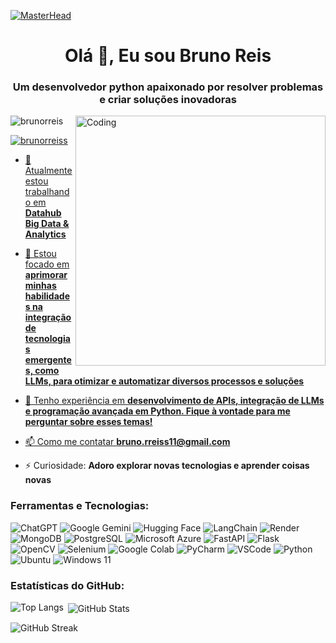 [![MasterHead](https://firebasestorage.googleapis.com/v0/b/flexi-coding.appspot.com/o/dempgi7-520f8d5f-63d4-4453-8822-dbc149ae27f8.gif?alt=media&token=91c0c7b2-93c3-4029-b011-1a8703c5730d)](https://rishavchanda.io)
<h1 align="center">Olá 👋, Eu sou Bruno Reis</h1>
<h3 align="center">Um desenvolvedor python apaixonado por resolver problemas e criar soluções inovadoras</h3>
<img align="right" alt="Coding" width="400" src="https://cdn.dribbble.com/users/1162077/screenshots/3848914/programmer.gif">


<p align="left"> <img src="https://komarev.com/ghpvc/?username=brunorreis&label=Profile%20views&color=0e75b6&style=flat" alt="brunorreis" /> </p>

<p align="left"> <a href="https://www.linkedin.com/in/brunrreis/" target="blank"><img src="https://img.shields.io/badge/LinkedIn-0077B5?style=for-the-badge&logo=linkedin&logoColor=white" alt="brunorreiss"  </p>

- 🔭 Atualmente estou trabalhando em **Datahub Big Data & Analytics**

- 🌱  Estou focado em **aprimorar minhas habilidades na integração de tecnologias emergentes, como LLMs, para otimizar e automatizar diversos processos e soluções**

- 💬 Tenho experiência em **desenvolvimento de APIs, integração de LLMs e programação avançada em Python. Fique à vontade para me perguntar sobre esses temas!**

- 📫 Como me contatar **bruno.rreiss11@gmail.com**

- ⚡ Curiosidade: **Adoro explorar novas tecnologias e aprender coisas novas**

<h3 align="left">Ferramentas e Tecnologias:</h3> <p align="left"> <img src="https://img.shields.io/badge/ChatGPT-74aa9c?style=for-the-badge&logo=openai&logoColor=white" alt="ChatGPT" /> <img src="https://img.shields.io/badge/Google%20Gemini-8E75B2?style=for-the-badge&logo=googlegemini&logoColor=white" alt="Google Gemini" /> <img src="https://img.shields.io/badge/-HuggingFace-FDEE21?style=for-the-badge&logo=HuggingFace&logoColor=black" alt="Hugging Face" /> <img src="https://img.shields.io/badge/langchain-1C3C3C?style=for-the-badge&logo=langchain&logoColor=white" alt="LangChain" /> <img src="https://img.shields.io/badge/Render-46E3B7?style=for-the-badge&logo=render&logoColor=white" alt="Render" /> <img src="https://img.shields.io/badge/MongoDB-4EA94B?style=for-the-badge&logo=mongodb&logoColor=white" alt="MongoDB" /> <img src="https://img.shields.io/badge/PostgreSQL-316192?style=for-the-badge&logo=postgresql&logoColor=white" alt="PostgreSQL" /> <img src="https://img.shields.io/badge/microsoft%20azure-0089D6?style=for-the-badge&logo=microsoft-azure&logoColor=white" alt="Microsoft Azure" /> <img src="https://img.shields.io/badge/fastapi-109989?style=for-the-badge&logo=FASTAPI&logoColor=white" alt="FastAPI" /> <img src="https://img.shields.io/badge/Flask-000000?style=for-the-badge&logo=flask&logoColor=white" alt="Flask" /> <img src="https://img.shields.io/badge/OpenCV-27338e?style=for-the-badge&logo=OpenCV&logoColor=white" alt="OpenCV" /> <img src="https://img.shields.io/badge/Selenium-43B02A?style=for-the-badge&logo=Selenium&logoColor=white" alt="Selenium" /> <img src="https://img.shields.io/badge/Colab-F9AB00?style=for-the-badge&logo=googlecolab&color=525252" alt="Google Colab" /> <img src="https://img.shields.io/badge/PyCharm-000000.svg?&style=for-the-badge&logo=PyCharm&logoColor=white" alt="PyCharm" /> <img src="https://img.shields.io/badge/VSCode-0078D4?style=for-the-badge&logo=visual%20studio%20code&logoColor=white" alt="VSCode" /> <img src="https://img.shields.io/badge/Python-FFD43B?style=for-the-badge&logo=python&logoColor=blue" alt="Python" /> <img src="https://img.shields.io/badge/Ubuntu-E95420?style=for-the-badge&logo=ubuntu&logoColor=white" alt="Ubuntu" /> <img src="https://img.shields.io/badge/Windows_11-0078d4?style=for-the-badge&logo=windows-11&logoColor=white" alt="Windows 11" /> </p>


<h3 align="left">Estatísticas do GitHub:</h3> <p> <img align="left" src="https://github-readme-stats.vercel.app/api/top-langs?username=reissbruno&show_icons=true&locale=en&layout=compact&theme=tokyonight" alt="Top Langs" /> </p> <p>&nbsp;<img align="center" src="https://github-readme-stats.vercel.app/api?username=reissbruno&show_icons=true&locale=en&theme=tokyonight" alt="GitHub Stats" /></p> <p><img align="center" src="https://github-readme-streak-stats.herokuapp.com/?user=reissbruno&&theme=tokyonight" alt="GitHub Streak" /></p>
